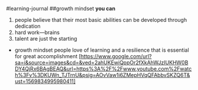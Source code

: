 
#learning-journal
##growth mindset
 **you can**
1. people believe that their most basic abilities can be developed through dedication 
2. hard work—brains 
3. talent are just the starting 

- growth mindset people love of learning and a resilience that is essential for great accomplishment
[https://www.google.com/url?sa=i&source=images&cd=&ved=2ahUKEwiQppOr2fXkAhWJzIUKHW0BDY4QjRx6BAgBEAQ&url=https%3A%2F%2Fwww.youtube.com%2Fwatch%3Fv%3DKUWn_TJTrnU&psig=AOvVaw1i6ZMepHVqQFAbbvSKZQ6T&ust=1569834995980411]
